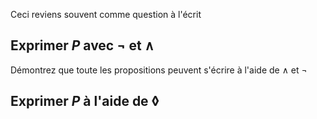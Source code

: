 Ceci reviens souvent comme question à l'écrit

## Exprimer $P$ avec $\lnot$ et $\land$
Démontrez que toute les propositions peuvent s'écrire à l'aide de $\land$ et $\lnot$

## Exprimer $P$ à l'aide de $\lozenge$


<!--stackedit_data:
eyJoaXN0b3J5IjpbODc4MDc1NDhdfQ==
-->